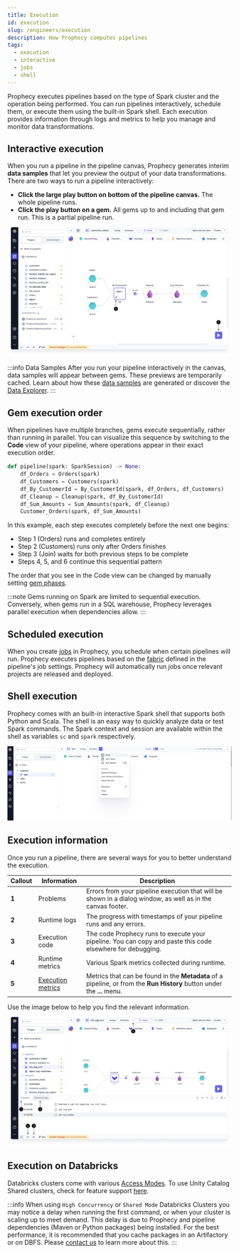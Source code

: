 ```yaml
---
title: Execution
id: execution
slug: /engineers/execution
description: How Prophecy computes pipelines
tags:
  - execution
  - interactive
  - jobs
  - shell
---
```


Prophecy executes pipelines based on the type of Spark cluster and the operation being performed. You can run pipelines interactively, schedule them, or execute them using the built-in Spark shell. Each execution provides information through logs and metrics to help you manage and monitor data transformations.

## Interactive execution

When you run a pipeline in the pipeline canvas, Prophecy generates interim **data samples** that let you preview the output of your data transformations. There are two ways to run a pipeline interactively:

- **Click the large play button on bottom of the pipeline canvas.** The whole pipeline runs.
- **Click the play button on a gem.** All gems up to and including that gem run. This is a partial pipeline run.

![Interactive run options](img/interactive-execution-play-options.png)

:::info Data Samples
After you run your pipeline interactively in the canvas, data samples will appear between gems. These previews are temporarily cached. Learn about how these [data samples](/engineers/data-sampling) are generated or discover the [Data Explorer](/engineers/data-explorer).
:::

## Gem execution order

When pipelines have multiple branches, gems execute sequentially, rather than running in parallel. You can visualize this sequence by switching to the **Code** view of your pipeline, where operations appear in their exact execution order.

```python
def pipeline(spark: SparkSession) -> None:
    df_Orders = Orders(spark)
    df_Customers = Customers(spark)
    df_By_CustomerId = By_CustomerId(spark, df_Orders, df_Customers)
    df_Cleanup = Cleanup(spark, df_By_CustomerId)
    df_Sum_Amounts = Sum_Amounts(spark, df_Cleanup)
    Customer_Orders(spark, df_Sum_Amounts)
```

In this example, each step executes completely before the next one begins:

- Step 1 (Orders) runs and completes entirely
- Step 2 (Customers) runs only after Orders finishes
- Step 3 (Join) waits for both previous steps to be complete
- Steps 4, 5, and 6 continue this sequential pattern

The order that you see in the Code view can be changed by manually setting [gem phases](/engineers/gems#gem-phase).

:::note
Gems running on Spark are limited to sequential execution. Conversely, when gems run in a SQL warehouse, Prophecy leverages parallel execution when dependencies allow.
:::

## Scheduled execution

When you create [jobs](/engineers/orchestration) in Prophecy, you schedule when certain pipelines will run. Prophecy executes pipelines based on the [fabric](docs/getting-started/concepts/fabrics.md) defined in the pipeline's job settings. Prophecy will automatically run jobs once relevant projects are released and deployed.

## Shell execution

Prophecy comes with an built-in interactive Spark shell that supports both Python and Scala. The shell is an easy way to quickly analyze data or test Spark commands. The Spark context and session are available within the shell as variables `sc` and `spark` respectively.

![Interactive execution](./img/int_exc_1.png)

## Execution information

Once you run a pipeline, there are several ways for you to better understand the execution.

| Callout | Information                                       | Description                                                                                                             |
| ------- | ------------------------------------------------- | ----------------------------------------------------------------------------------------------------------------------- |
| **1**   | Problems                                          | Errors from your pipeline execution that will be shown in a dialog window, as well as in the canvas footer.             |
| **2**   | Runtime logs                                      | The progress with timestamps of your pipeline runs and any errors.                                                      |
| **3**   | Execution code                                    | The code Prophecy runs to execute your pipeline. You can copy and paste this code elsewhere for debugging.              |
| **4**   | Runtime metrics                                   | Various Spark metrics collected during runtime.                                                                         |
| **5**   | [Execution metrics](/engineers/execution-metrics) | Metrics that can be found in the **Metadata** of a pipeline, or from the **Run History** button under the **...** menu. |

Use the image below to help you find the relevant information.

![Execution information](./img/run-info.png)

## Execution on Databricks

Databricks clusters come with various [Access Modes](https://docs.databricks.com/clusters/create-cluster.html#what-is-cluster-access-mode). To use Unity Catalog Shared clusters, check for feature support [here](docs/enterprise/fabrics/Spark-fabrics/databricks/UCShared.md).

:::info
When using `High Concurrency` or `Shared Mode` Databricks Clusters you may notice a delay when running the first command, or when your cluster is scaling up to meet demand. This delay is due to Prophecy and pipeline dependencies (Maven or Python packages) being installed. For the best performance, it is recommended that you cache packages in an Artifactory or on DBFS. Please [contact us](https://help.prophecy.io/support/tickets/new) to learn more about this.
:::
